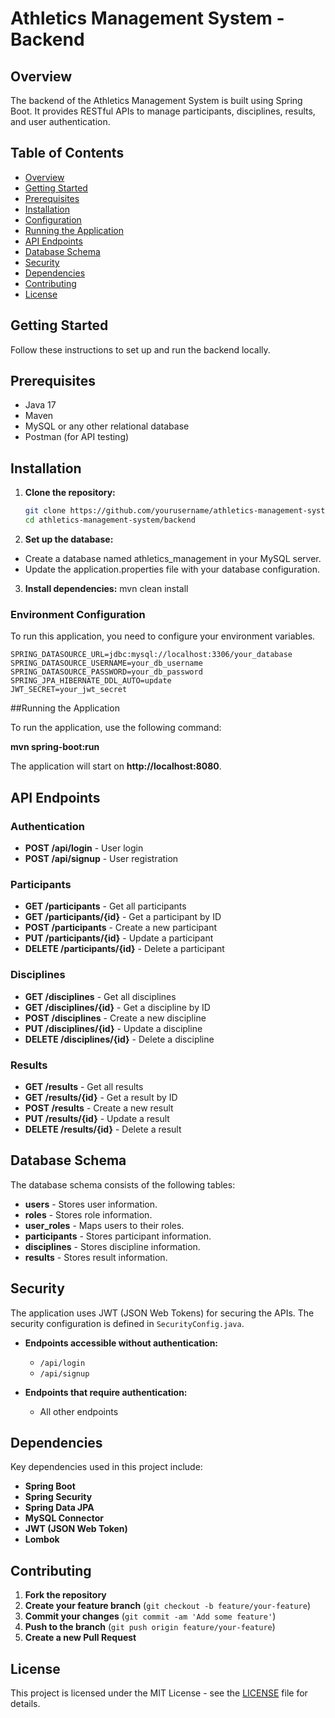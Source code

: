 # Athletics Management System - Backend

## Overview
The backend of the Athletics Management System is built using Spring Boot. It provides RESTful APIs to manage participants, disciplines, results, and user authentication.

## Table of Contents
- [Overview](#overview)
- [Getting Started](#getting-started)
- [Prerequisites](#prerequisites)
- [Installation](#installation)
- [Configuration](#configuration)
- [Running the Application](#running-the-application)
- [API Endpoints](#api-endpoints)
- [Database Schema](#database-schema)
- [Security](#security)
- [Dependencies](#dependencies)
- [Contributing](#contributing)
- [License](#license)

## Getting Started
Follow these instructions to set up and run the backend locally.

## Prerequisites
- Java 17
- Maven
- MySQL or any other relational database
- Postman (for API testing)

## Installation

1. **Clone the repository:**
   ```sh
   git clone https://github.com/yourusername/athletics-management-system.git
   cd athletics-management-system/backend

2. **Set up the database:**
- Create a database named athletics_management in your MySQL server.
- Update the application.properties file with your database configuration.

3. **Install dependencies:**
   mvn clean install

### Environment Configuration

To run this application, you need to configure your environment variables.

```env
SPRING_DATASOURCE_URL=jdbc:mysql://localhost:3306/your_database
SPRING_DATASOURCE_USERNAME=your_db_username
SPRING_DATASOURCE_PASSWORD=your_db_password
SPRING_JPA_HIBERNATE_DDL_AUTO=update
JWT_SECRET=your_jwt_secret
```
##Running the Application

To run the application, use the following command:

**mvn spring-boot:run**

The application will start on **http://localhost:8080**.

## API Endpoints

### Authentication
- **POST /api/login** - User login
- **POST /api/signup** - User registration

### Participants
- **GET /participants** - Get all participants
- **GET /participants/{id}** - Get a participant by ID
- **POST /participants** - Create a new participant
- **PUT /participants/{id}** - Update a participant
- **DELETE /participants/{id}** - Delete a participant

### Disciplines
- **GET /disciplines** - Get all disciplines
- **GET /disciplines/{id}** - Get a discipline by ID
- **POST /disciplines** - Create a new discipline
- **PUT /disciplines/{id}** - Update a discipline
- **DELETE /disciplines/{id}** - Delete a discipline

### Results
- **GET /results** - Get all results
- **GET /results/{id}** - Get a result by ID
- **POST /results** - Create a new result
- **PUT /results/{id}** - Update a result
- **DELETE /results/{id}** - Delete a result

## Database Schema

The database schema consists of the following tables:
- **users** - Stores user information.
- **roles** - Stores role information.
- **user_roles** - Maps users to their roles.
- **participants** - Stores participant information.
- **disciplines** - Stores discipline information.
- **results** - Stores result information.

## Security

The application uses JWT (JSON Web Tokens) for securing the APIs. The security configuration is defined in `SecurityConfig.java`.

- **Endpoints accessible without authentication:**
  - `/api/login`
  - `/api/signup`

- **Endpoints that require authentication:**
  - All other endpoints

## Dependencies

Key dependencies used in this project include:
- **Spring Boot**
- **Spring Security**
- **Spring Data JPA**
- **MySQL Connector**
- **JWT (JSON Web Token)**
- **Lombok**

## Contributing

1. **Fork the repository**
2. **Create your feature branch** (`git checkout -b feature/your-feature`)
3. **Commit your changes** (`git commit -am 'Add some feature'`)
4. **Push to the branch** (`git push origin feature/your-feature`)
5. **Create a new Pull Request**

## License

This project is licensed under the MIT License - see the [LICENSE](LICENSE) file for details.



